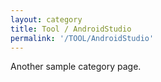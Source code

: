 ```yaml
---
layout: category
title: Tool / AndroidStudio
permalink: '/TOOL/AndroidStudio'
---
```


Another sample category page.
